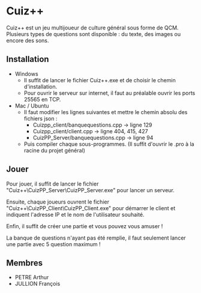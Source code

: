 # Cuiz++
Cuiz++ est un jeu multijoueur de culture général sous forme de QCM.  
Plusieurs types de questions sont disponible : du texte, des images ou encore des sons.

## Installation
- Windows
    - Il suffit de lancer le fichier Cuiz++.exe et de choisir le chemin d'installation.
    - Pour ouvrir le serveur sur internet, il faut au préalable ouvrir les ports 25565 en TCP.    
- Mac / Ubuntu
    - Il faut modifier les lignes suivantes et mettre le chemin absolu des fichiers json : 
        - Cuizpp_client/banquequestions.cpp -> ligne 129  
        - Cuizpp_client/client.cpp -> ligne 404, 415, 427  
        - CuizPP_Server/banquequestions.cpp -> ligne 94     
    - Puis compiler chaque sous-programmes. (Il suffit d'ouvrir le .pro à la racine du projet général)  
## Jouer
Pour jouer, il suffit de lancer le fichier "Cuiz++\CuizPP_Server\CuizPP_Server.exe" pour lancer un serveur.  

Ensuite, chaque joueurs ouvrent le fichier "Cuiz++\CuizPP_Client\CuizPP_Client.exe" pour démarrer le client et indiquent l'adresse IP et le nom de l'utilisateur souhaité.  

Enfin, il suffit de créer une partie et vous pouvez vous amuser !  

La banque de questions n'ayant pas été remplie, il faut seulement lancer une partie avec 5 question maximum !  
## Membres
- PETRE Arthur
- JULLION François
